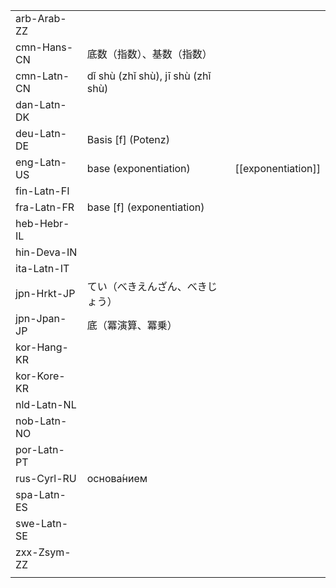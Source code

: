 | | | |
|-|-|-|
| arb-Arab-ZZ |  |  |
| cmn-Hans-CN | 底数（指数）、基数（指数） |  |
| cmn-Latn-CN | dǐ shù (zhǐ shù), jī shù (zhǐ shù) |  |
| dan-Latn-DK |  |  |
| deu-Latn-DE | Basis [f] (Potenz) |  |
| eng-Latn-US | base (exponentiation) | [[exponentiation]] |
| fin-Latn-FI |  |  |
| fra-Latn-FR | base [f] (exponentiation) |  |
| heb-Hebr-IL |  |  |
| hin-Deva-IN |  |  |
| ita-Latn-IT |  |  |
| jpn-Hrkt-JP | てい（べきえんざん、べきじょう） |  |
| jpn-Jpan-JP | 底（冪演算、冪乗） |  |
| kor-Hang-KR |  |  |
| kor-Kore-KR |  |  |
| nld-Latn-NL |  |  |
| nob-Latn-NO |  |  |
| por-Latn-PT |  |  |
| rus-Cyrl-RU | основа́нием |  |
| spa-Latn-ES |  |  |
| swe-Latn-SE |  |  |
| zxx-Zsym-ZZ |  |  |
|  |  |  |
